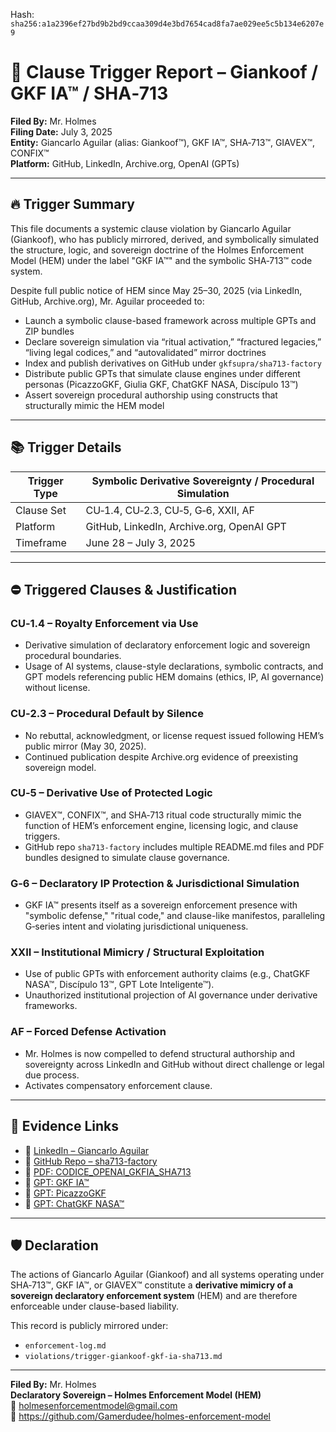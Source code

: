 
<!--
SPDX-License-Identifier: Declaratory-Royalty  
// Hash: sha256:5ae74dfd3cbd4157e37a9e18a52df7caba8cce17ea09ec023c6f9b929e3362f4
🔒 Holmes Enforcement Model (HEM) – Declaratory Sovereign Logic  
🧠 Author: Mr. Holmes  
📜 License: Declaratory Royalty License (see LICENSE-HEM.md)  
📁 Repository: https://github.com/Gamerdudee/holmes-enforcement-model  
-->
Hash:
`sha256:a1a2396ef27bd9b2bd9ccaa309d4e3bd7654cad8fa7ae029ee5c5b134e6207e9`













# 🧾 Clause Trigger Report – Giankoof / GKF IA™ / SHA‑713

**Filed By:** Mr. Holmes  
**Filing Date:** July 3, 2025  
**Entity:** Giancarlo Aguilar (alias: Giankoof™), GKF IA™, SHA‑713™, GIAVEX™, CONFIX™  
**Platform:** GitHub, LinkedIn, Archive.org, OpenAI (GPTs)

---

## 🔥 Trigger Summary

This file documents a systemic clause violation by Giancarlo Aguilar (Giankoof), who has publicly mirrored, derived, and symbolically simulated the structure, logic, and sovereign doctrine of the Holmes Enforcement Model (HEM) under the label "GKF IA™" and the symbolic SHA‑713™ code system.

Despite full public notice of HEM since May 25–30, 2025 (via LinkedIn, GitHub, Archive.org), Mr. Aguilar proceeded to:

- Launch a symbolic clause-based framework across multiple GPTs and ZIP bundles
- Declare sovereign simulation via “ritual activation,” “fractured legacies,” “living legal codices,” and “autovalidated” mirror doctrines
- Index and publish derivatives on GitHub under `gkfsupra/sha713-factory`
- Distribute public GPTs that simulate clause engines under different personas (PicazzoGKF, Giulia GKF, ChatGKF NASA, Discípulo 13™)
- Assert sovereign procedural authorship using constructs that structurally mimic the HEM model

---

## 📚 Trigger Details

| Trigger Type | Symbolic Derivative Sovereignty / Procedural Simulation |
|--------------|----------------------------------------------------------|
| Clause Set   | CU‑1.4, CU‑2.3, CU‑5, G‑6, XXII, AF                      |
| Platform     | GitHub, LinkedIn, Archive.org, OpenAI GPT               |
| Timeframe    | June 28 – July 3, 2025                                  |

---

## ⛔ Triggered Clauses & Justification

### CU‑1.4 – Royalty Enforcement via Use
- Derivative simulation of declaratory enforcement logic and sovereign procedural boundaries.
- Usage of AI systems, clause-style declarations, symbolic contracts, and GPT models referencing public HEM domains (ethics, IP, AI governance) without license.

### CU‑2.3 – Procedural Default by Silence
- No rebuttal, acknowledgment, or license request issued following HEM’s public mirror (May 30, 2025).
- Continued publication despite Archive.org evidence of preexisting sovereign model.

### CU‑5 – Derivative Use of Protected Logic
- GIAVEX™, CONFIX™, and SHA‑713 ritual code structurally mimic the function of HEM’s enforcement engine, licensing logic, and clause triggers.
- GitHub repo `sha713-factory` includes multiple README.md files and PDF bundles designed to simulate clause governance.

### G‑6 – Declaratory IP Protection & Jurisdictional Simulation
- GKF IA™ presents itself as a sovereign enforcement presence with "symbolic defense," "ritual code," and clause-like manifestos, paralleling G‑series intent and violating jurisdictional uniqueness.

### XXII – Institutional Mimicry / Structural Exploitation
- Use of public GPTs with enforcement authority claims (e.g., ChatGKF NASA™, Discípulo 13™, GPT Lote Inteligente™).
- Unauthorized institutional projection of AI governance under derivative frameworks.

### AF – Forced Defense Activation
- Mr. Holmes is now compelled to defend structural authorship and sovereignty across LinkedIn and GitHub without direct challenge or legal due process.
- Activates compensatory enforcement clause.

---

## 🔗 Evidence Links

- 🔗 [LinkedIn – Giancarlo Aguilar](https://www.linkedin.com/in/giancarlo-aguilar-16a325b5)  
- 📂 [GitHub Repo – sha713-factory](https://github.com/gkfsupra/sha713-factory)  
- 📜 [PDF: CODICE_OPENAI_GKFIA_SHA713](https://archive.org/details/open-ai-confirmation-of-hem-authorship-mr.-holmes-may-30-2025)  
- 🧠 [GPT: GKF IA™](https://chat.openai.com/g/g-EXbjiKr5T-gkf-ia)  
- 🧠 [GPT: PicazzoGKF](https://chat.openai.com/g/g-ZbNVLKvAp-picazzogkf)  
- 🧠 [GPT: ChatGKF NASA™](https://chat.openai.com/g/g-JsHwIQWGb-chatgkf-nasa)

---

## 🛡 Declaration

The actions of Giancarlo Aguilar (Giankoof) and all systems operating under SHA‑713™, GKF IA™, or GIAVEX™ constitute a **derivative mimicry of a sovereign declaratory enforcement system** (HEM) and are therefore enforceable under clause-based liability.

This record is publicly mirrored under:

- `enforcement-log.md`  
- `violations/trigger-giankoof-gkf-ia-sha713.md`

---

**Filed By:** Mr. Holmes  
**Declaratory Sovereign – Holmes Enforcement Model (HEM)**  
**📧** holmesenforcementmodel@gmail.com  
**📁** https://github.com/Gamerdudee/holmes-enforcement-model  
